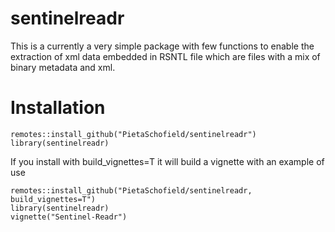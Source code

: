 # sentinelreadr

This is a currently a very simple package with few functions to enable the extraction of xml data embedded in RSNTL file which are files with a mix of binary metadata and xml. 

# Installation

```
remotes::install_github("PietaSchofield/sentinelreadr")
library(sentinelreadr)
```

If you install with build_vignettes=T it will build a vignette with an example of use

```
remotes::install_github("PietaSchofield/sentinelreadr, build_vignettes=T")
library(sentinelreadr)
vignette("Sentinel-Readr")
```

